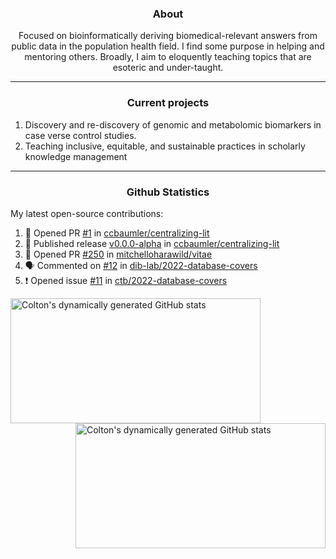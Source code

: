 <!--
Inspiration derived from:
1. https://zzetao.github.io/awesome-github-profile/
2. https://github.com/spcanelon
3. https://github.com/tallguyjenks

Tools used:
1. https://github.com/anuraghazra/github-readme-stats
2. https://github.com/jamesgeorge007/github-activity-readme
3. https://github.com/topics/profile-readme
-->

<h3 align="center">About</h3>

<p align="center">
Focused on bioinformatically deriving biomedical-relevant answers from public data in the population health field. 
I find some purpose in helping and mentoring others. Broadly, I aim to eloquently teaching topics that are esoteric and under-taught.
</p>

---

<h3 align="center">Current projects</h3>

1. Discovery and re-discovery of genomic and metabolomic biomarkers in case verse control studies.
2. Teaching inclusive, equitable, and sustainable practices in scholarly knowledge management

---

<h3 align="center">Github Statistics</h3>

My latest open-source contributions:

<!--START_SECTION:activity-->
1. 💪 Opened PR [#1](https://github.com/ccbaumler/centralizing-lit/pull/1) in [ccbaumler/centralizing-lit](https://github.com/ccbaumler/centralizing-lit)
2. 🚀 Published release [v0.0.0-alpha](https://github.com/ccbaumler/centralizing-lit/releases/tag/v0.0.0-alpha) in [ccbaumler/centralizing-lit](https://github.com/ccbaumler/centralizing-lit)
3. 💪 Opened PR [#250](https://github.com/mitchelloharawild/vitae/pull/250) in [mitchelloharawild/vitae](https://github.com/mitchelloharawild/vitae)
4. 🗣 Commented on [#12](https://github.com/dib-lab/2022-database-covers/pull/12#issuecomment-1970620926) in [dib-lab/2022-database-covers](https://github.com/dib-lab/2022-database-covers)
5. ❗ Opened issue [#11](https://github.com/ctb/2022-database-covers/issues/11) in [ctb/2022-database-covers](https://github.com/ctb/2022-database-covers)
<!--END_SECTION:activity-->

<a href="https://github.com/ccbaumler">
  <img height="200" width=400 align="left" alt="Colton's dynamically generated GitHub stats" src="https://github-readme-stats.vercel.app/api?username=ccbaumler&show_icons=true&title_color=434d58&icon_color=fa8072&ring_color=ba55d3"/>
</a>
<a href="https://github.com/ccbaumler">
  <img height="200" width=400 align="right" alt="Colton's dynamically generated GitHub stats" src="https://github-readme-stats.vercel.app/api/top-langs/?username=ccbaumler&layout=compact&langs_count=6&card_width=320&title_color=434d58&hide=Standard%20ML,%20TeX,%20Jupyter%20Notebook" />
</a>
